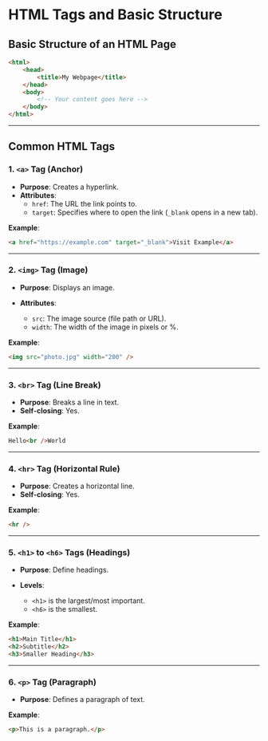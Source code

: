 # HTML Tags and Basic Structure

## Basic Structure of an HTML Page

```html
<html>
    <head>
        <title>My Webpage</title>
    </head>
    <body>
        <!-- Your content goes here -->
    </body>
</html>
```

---

## Common HTML Tags

### 1. `<a>` Tag (Anchor)

-   **Purpose**: Creates a hyperlink.
-   **Attributes**:
    -   `href`: The URL the link points to.
    -   `target`: Specifies where to open the link (`_blank` opens in a new tab).

**Example**:

```html
<a href="https://example.com" target="_blank">Visit Example</a>
```

---

### 2. `<img>` Tag (Image)

-   **Purpose**: Displays an image.
-   **Attributes**:

    -   `src`: The image source (file path or URL).
    -   `width`: The width of the image in pixels or %.

**Example**:

```html
<img src="photo.jpg" width="200" />
```

---

### 3. `<br>` Tag (Line Break)

-   **Purpose**: Breaks a line in text.
-   **Self-closing**: Yes.

**Example**:

```html
Hello<br />World
```

---

### 4. `<hr>` Tag (Horizontal Rule)

-   **Purpose**: Creates a horizontal line.
-   **Self-closing**: Yes.

**Example**:

```html
<hr />
```

---

### 5. `<h1>` to `<h6>` Tags (Headings)

-   **Purpose**: Define headings.
-   **Levels**:

    -   `<h1>` is the largest/most important.
    -   `<h6>` is the smallest.

**Example**:

```html
<h1>Main Title</h1>
<h2>Subtitle</h2>
<h3>Smaller Heading</h3>
```

---

### 6. `<p>` Tag (Paragraph)

-   **Purpose**: Defines a paragraph of text.

**Example**:

```html
<p>This is a paragraph.</p>
```
